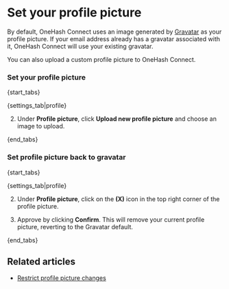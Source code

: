 # Set your profile picture

By default, OneHash Connect uses an image generated by
[Gravatar](https://en.gravatar.com/) as your profile picture.
If your email address already has a gravatar associated with it, OneHash Connect will
use your existing gravatar.

You can also upload a custom profile picture to OneHash Connect.

### Set your profile picture

{start_tabs}

{settings_tab|profile}

2. Under **Profile picture**, click **Upload new profile picture** and choose an image to upload.

{end_tabs}

### Set profile picture back to gravatar

{start_tabs}

{settings_tab|profile}

2. Under **Profile picture**, click on the **(X)** icon in the top
right corner of the profile picture.

3. Approve by clicking **Confirm**. This will remove your current
profile picture, reverting to the Gravatar default.

{end_tabs}

## Related articles

* [Restrict profile picture changes](/help/restrict-profile-picture-changes)
